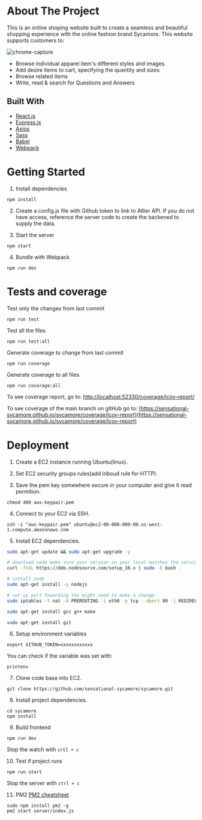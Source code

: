 # About The Project

This is an online shoping website built to create a seamless and beautiful shopping experience with the online fashion brand Sycamore. This website supports customers to:

   ![chrome-capture](https://user-images.githubusercontent.com/87162829/152849311-14320f09-a64b-4a36-b599-a2a3c6ce0daf.gif)

- Browse individual apparel item's different styles and images.
- Add desire items to cart, specifying the quantity and sizes
- Browse related items
- Write, read & search for Questions and Answers

## Built With

* [React.js](https://reactjs.org/)
* [Express.js](https://expressjs.com/)
* [Axios](https://axios-http.com/docs/intro)
* [Sass](https://sass-lang.com/)
* [Babel](https://babeljs.io/)
* [Webpack](https://webpack.js.org/)



# Getting Started

1. Install dependencies
```
npm install
```
2. Create a config.js file with Github token to link to Atlier API. If you do not have access, reference the server code to create the backened to supply the data.

3. Start the server
```
npm start
```
4. Bundle with Webpack
```
npm run dev
```


# Tests and coverage

Test only the changes from last commit
```
npm run test
```

Test all the files
```
npm run test:all
```

Generate coverage to change from last commit
```
npm run coverage
```

Generate coverage to all files
```
npm run coverage:all
```

To see coverage report, go to:
[http://localhost:52330/coverage/lcov-report/](http://localhost:52330/coverage/lcov-report/)

To see coverage of the main branch on gitHub go to: [https://sensational-sycamore.github.io/sycamore/coverage/lcov-report](https://sensational-sycamore.github.io/sycamore/coverage/lcov-report)


# Deployment

1. Create a EC2 instance running Ubuntu(linux).

2. Set EC2 security groups rules(add inboud rule for HTTP).

3. Save the pem key somewhere secure in your computer and give it read permition.
```
chmod 400 aws-keypair.pem
```

4. Connect to your EC2 via SSH.
```
ssh -i "aws-keypair.pem" ubuntu@ec2-00-000-000-00.us-west-1.compute.amazonaws.com
```

5. Install EC2 dependencies.
```bash
sudo apt-get update && sudo apt-get upgrade -y

# download node make sure your version on your local matches the version you get
curl -fsSL https://deb.nodesource.com/setup_16.x | sudo -E bash -

# install node
sudo apt-get install -y nodejs

# set up port fowarding You might need to make a change
sudo iptables -t nat -A PREROUTING -i eth0 -p tcp --dport 80 -j REDIRECT --to-port 3000

sudo apt-get install gcc g++ make

sudo apt-get install git
```

6. Setup environment variables
```
export GITHUB_TOKEN=xxxxxxxxxxxx
```
You can check if the variable was set with:
```
printenv
```

7. Clone code base into EC2.
```
git clone https://github.com/sensational-sycamore/sycamore.git
```

8. Install project dependencies.
```
cd sycamore
npm install
```
9. Build frontend
```
npm run dev
```
Stop the watch with `crtl + c`

10. Test if project runs
```
npm run start
```

Stop the server with `ctrl + c`

11. PM2 [PM2 cheatsheet](https://devhints.io/pm2)
```
sudo npm install pm2 -g
pm2 start server/index.js
```
